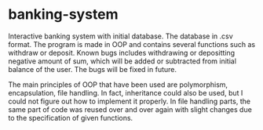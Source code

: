 # banking-system
Interactive banking system with initial database. The database in .csv format.
The program is made in OOP and contains several functions such as withdraw or deposit.
Known bugs includes withdrawing or depositting negative amount of sum, which will be added or subtracted from initial balance of the user. The bugs will be fixed in future.

The main principles of OOP that have been used are polymorphism, encapsulation, file handling. In fact, inheritance could also be used, but I could not figure out how to implement it properly. In file handling parts, the same part of code was reused over and over again with slight changes due to the specification of given functions.
